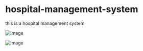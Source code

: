 # hospital-management-system
this is a hospital management system

![image](https://user-images.githubusercontent.com/81027586/196897899-25bc151b-3cb0-423e-99a2-a10860409a19.png)


![image](https://user-images.githubusercontent.com/81027586/196898033-8703bfd8-ec50-492b-8e51-84a2f96f1b80.png)
